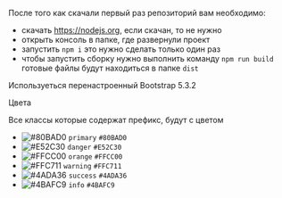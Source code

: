 После того как скачали первый раз репозиторий вам необходимо:

- скачать https://nodejs.org, если скачан, то не нужно
- открыть консоль в папке, где развернули проект
- запустить `npm i` это нужно сделать только один раз
- чтобы запустить сборку нужно выполнить команду `npm run build` готовые файлы будут находиться в папке `dist`

Используеться перенастроенный Bootstrap 5.3.2

Цвета

Все классы которые содержат префикс, будут с цветом

- ![#80BAD0](https://placehold.co/15x15/80BAD0/80BAD0.png) `primary` `#80BAD0`
- ![#E52C30](https://placehold.co/15x15/E52C30/E52C30.png) `danger` `#E52C30`
- ![#FFCC00](https://placehold.co/15x15/FFCC00/FFCC00.png) `orange` `#FFCC00`
- ![#FFC711](https://placehold.co/15x15/FFC711/FFC711.png) `warning` `#FFC711`
- ![#4ADA36](https://placehold.co/15x15/4ADA36/4ADA36.png) `success` `#4ADA36`
- ![#4BAFC9](https://placehold.co/15x15/4BAFC9/4BAFC9.png) `info` `#4BAFC9`